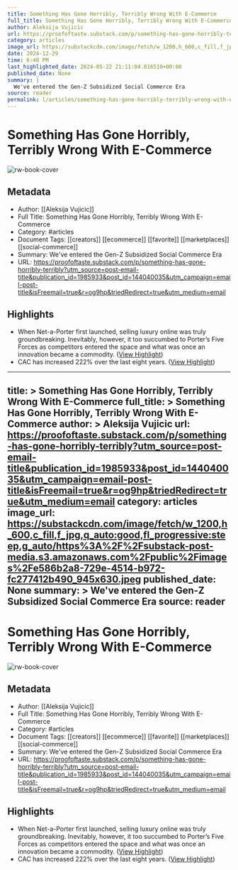 ```yaml
---
title: Something Has Gone Horribly, Terribly Wrong With E-Commerce
full_title: Something Has Gone Horribly, Terribly Wrong With E-Commerce
author: Aleksija Vujicic
url: https://proofoftaste.substack.com/p/something-has-gone-horribly-terribly?utm_source=post-email-title&publication_id=1985933&post_id=144040035&utm_campaign=email-post-title&isFreemail=true&r=og9hp&triedRedirect=true&utm_medium=email
category: articles
image_url: https://substackcdn.com/image/fetch/w_1200,h_600,c_fill,f_jpg,q_auto:good,fl_progressive:steep,g_auto/https%3A%2F%2Fsubstack-post-media.s3.amazonaws.com%2Fpublic%2Fimages%2Fe586b2a8-729e-4514-b972-fc277412b490_945x630.jpeg
date: 2024-12-29
time: 6:40 PM
last_highlighted_date: 2024-05-22 21:11:04.016510+00:00
published_date: None
summary: |
  We've entered the Gen-Z Subsidized Social Commerce Era
source: reader
permalink: l/articles/something-has-gone-horribly-terribly-wrong-with-e-commerce
---
```

# Something Has Gone Horribly, Terribly Wrong With E-Commerce

![rw-book-cover](https://substackcdn.com/image/fetch/w_1200,h_600,c_fill,f_jpg,q_auto:good,fl_progressive:steep,g_auto/https%3A%2F%2Fsubstack-post-media.s3.amazonaws.com%2Fpublic%2Fimages%2Fe586b2a8-729e-4514-b972-fc277412b490_945x630.jpeg)

## Metadata
- Author: [[Aleksija Vujicic]]
- Full Title: Something Has Gone Horribly, Terribly Wrong With E-Commerce
- Category: #articles
- Document Tags: [[creators]] [[ecommerce]] [[favorite]] [[marketplaces]] [[social-commerce]] 
- Summary: We've entered the Gen-Z Subsidized Social Commerce Era
- URL: https://proofoftaste.substack.com/p/something-has-gone-horribly-terribly?utm_source=post-email-title&publication_id=1985933&post_id=144040035&utm_campaign=email-post-title&isFreemail=true&r=og9hp&triedRedirect=true&utm_medium=email

## Highlights
- When Net-a-Porter first launched, selling luxury online was truly groundbreaking. Inevitably, however, it too succumbed to Porter’s Five Forces as competitors entered the space and what was once an innovation became a commodity. ([View Highlight](https://read.readwise.io/read/01hyh27nph8wpcc6y7n0hzap6z))
- CAC has increased 222% over the last eight years. ([View Highlight](https://read.readwise.io/read/01hyh29ba6j7ef9nq5c91a6rx2))


---
title: >
  Something Has Gone Horribly, Terribly Wrong With E-Commerce
full_title: >
  Something Has Gone Horribly, Terribly Wrong With E-Commerce
author: >
  Aleksija Vujicic
url: https://proofoftaste.substack.com/p/something-has-gone-horribly-terribly?utm_source=post-email-title&publication_id=1985933&post_id=144040035&utm_campaign=email-post-title&isFreemail=true&r=og9hp&triedRedirect=true&utm_medium=email
category: articles
image_url: https://substackcdn.com/image/fetch/w_1200,h_600,c_fill,f_jpg,q_auto:good,fl_progressive:steep,g_auto/https%3A%2F%2Fsubstack-post-media.s3.amazonaws.com%2Fpublic%2Fimages%2Fe586b2a8-729e-4514-b972-fc277412b490_945x630.jpeg
published_date: None
summary: >
  We've entered the Gen-Z Subsidized Social Commerce Era
source: reader
---
# Something Has Gone Horribly, Terribly Wrong With E-Commerce

![rw-book-cover](https://substackcdn.com/image/fetch/w_1200,h_600,c_fill,f_jpg,q_auto:good,fl_progressive:steep,g_auto/https%3A%2F%2Fsubstack-post-media.s3.amazonaws.com%2Fpublic%2Fimages%2Fe586b2a8-729e-4514-b972-fc277412b490_945x630.jpeg)

## Metadata
- Author: [[Aleksija Vujicic]]
- Full Title: Something Has Gone Horribly, Terribly Wrong With E-Commerce
- Category: #articles
- Document Tags: [[creators]] [[ecommerce]] [[favorite]] [[marketplaces]] [[social-commerce]] 
- Summary: We've entered the Gen-Z Subsidized Social Commerce Era
- URL: https://proofoftaste.substack.com/p/something-has-gone-horribly-terribly?utm_source=post-email-title&publication_id=1985933&post_id=144040035&utm_campaign=email-post-title&isFreemail=true&r=og9hp&triedRedirect=true&utm_medium=email

## Highlights
- When Net-a-Porter first launched, selling luxury online was truly groundbreaking. Inevitably, however, it too succumbed to Porter’s Five Forces as competitors entered the space and what was once an innovation became a commodity. ([View Highlight](https://read.readwise.io/read/01hyh27nph8wpcc6y7n0hzap6z))
- CAC has increased 222% over the last eight years. ([View Highlight](https://read.readwise.io/read/01hyh29ba6j7ef9nq5c91a6rx2))


